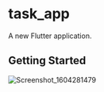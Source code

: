 # task_app

A new Flutter application.

## Getting Started
![Screenshot_1604281479](https://user-images.githubusercontent.com/43911335/97822236-d867a580-1cbd-11eb-9379-b54d0678fc16.png)
